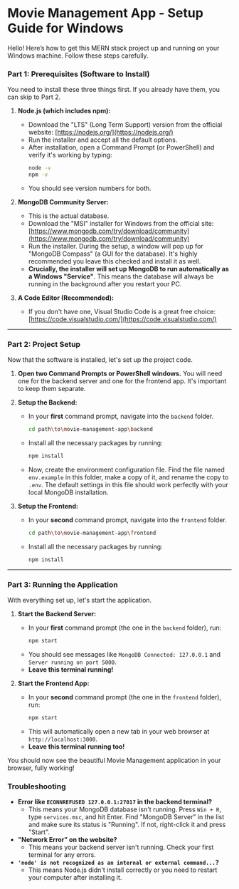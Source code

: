# Movie Management App - Setup Guide for Windows

Hello! Here’s how to get this MERN stack project up and running on your Windows machine. Follow these steps carefully.

### **Part 1: Prerequisites (Software to Install)**

You need to install these three things first. If you already have them, you can skip to Part 2.

1.  **Node.js (which includes npm):**
    *   Download the "LTS" (Long Term Support) version from the official website: [https://nodejs.org/](https://nodejs.org/)
    *   Run the installer and accept all the default options.
    *   After installation, open a Command Prompt (or PowerShell) and verify it's working by typing:
        ```bash
        node -v
        npm -v
        ```
    *   You should see version numbers for both.

2.  **MongoDB Community Server:**
    *   This is the actual database.
    *   Download the "MSI" installer for Windows from the official site: [https://www.mongodb.com/try/download/community](https://www.mongodb.com/try/download/community)
    *   Run the installer. During the setup, a window will pop up for "MongoDB Compass" (a GUI for the database). It's highly recommended you leave this checked and install it as well.
    *   **Crucially, the installer will set up MongoDB to run automatically as a Windows "Service"**. This means the database will always be running in the background after you restart your PC.

3.  **A Code Editor (Recommended):**
    *   If you don't have one, Visual Studio Code is a great free choice: [https://code.visualstudio.com/](https://code.visualstudio.com/)

---

### **Part 2: Project Setup**

Now that the software is installed, let's set up the project code.

1.  **Open two Command Prompts or PowerShell windows.** You will need one for the backend server and one for the frontend app. It's important to keep them separate.

2.  **Setup the Backend:**
    *   In your **first** command prompt, navigate into the `backend` folder.
        ```bash
        cd path\to\movie-management-app\backend
        ```
    *   Install all the necessary packages by running:
        ```bash
        npm install
        ```
    *   Now, create the environment configuration file. Find the file named `env.example` in this folder, make a copy of it, and rename the copy to `.env`. The default settings in this file should work perfectly with your local MongoDB installation.

3.  **Setup the Frontend:**
    *   In your **second** command prompt, navigate into the `frontend` folder.
        ```bash
        cd path\to\movie-management-app\frontend
        ```
    *   Install all the necessary packages by running:
        ```bash
        npm install
        ```

---

### **Part 3: Running the Application**

With everything set up, let's start the application.

1.  **Start the Backend Server:**
    *   In your **first** command prompt (the one in the `backend` folder), run:
        ```bash
        npm start
        ```
    *   You should see messages like `MongoDB Connected: 127.0.0.1` and `Server running on port 5000`.
    *   **Leave this terminal running!**

2.  **Start the Frontend App:**
    *   In your **second** command prompt (the one in the `frontend` folder), run:
        ```bash
        npm start
        ```
    *   This will automatically open a new tab in your web browser at `http://localhost:3000`.
    *   **Leave this terminal running too!**

You should now see the beautiful Movie Management application in your browser, fully working!

### **Troubleshooting**

*   **Error like `ECONNREFUSED 127.0.0.1:27017` in the backend terminal?**
    *   This means your MongoDB database isn't running. Press `Win + R`, type `services.msc`, and hit Enter. Find "MongoDB Server" in the list and make sure its status is "Running". If not, right-click it and press "Start".
*   **"Network Error" on the website?**
    *   This means your backend server isn't running. Check your first terminal for any errors.
*   **`'node' is not recognized as an internal or external command...`?**
    *   This means Node.js didn't install correctly or you need to restart your computer after installing it.
